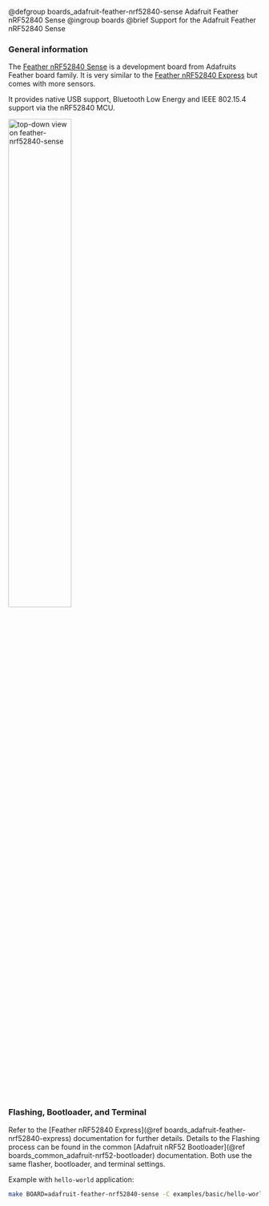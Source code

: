 @defgroup    boards_adafruit-feather-nrf52840-sense Adafruit Feather nRF52840 Sense
@ingroup     boards
@brief       Support for the Adafruit Feather nRF52840 Sense

### General information

The [Feather nRF52840 Sense][feather-nrf52840-sense] is a development board
from Adafruits Feather board family. It is very similar to the [Feather
nRF52840 Express][feather-nrf52840] but comes with more sensors.

It provides native USB support, Bluetooth
Low Energy and IEEE 802.15.4 support via the nRF52840 MCU.

<img src="https://cdn-learn.adafruit.com/assets/assets/000/089/096/original/sensors_Feather_Sense_top.jpg"
     alt="top-down view on feather-nrf52840-sense" width="50%"/>

[feather-nrf52840]: https://learn.adafruit.com/introducing-the-adafruit-nrf52840-feather/
[feather-nrf52840-sense]: https://learn.adafruit.com/adafruit-feather-sense

### Flashing, Bootloader, and Terminal

Refer to the [Feather nRF52840 Express](@ref boards_adafruit-feather-nrf52840-express) documentation for further details.
Details to the Flashing process can be found in the common
[Adafruit nRF52 Bootloader](@ref boards_common_adafruit-nrf52-bootloader) documentation.
Both use the same flasher, bootloader, and terminal settings.

Example with `hello-world` application:
```sh
make BOARD=adafruit-feather-nrf52840-sense -C examples/basic/hello-world flash term
```
